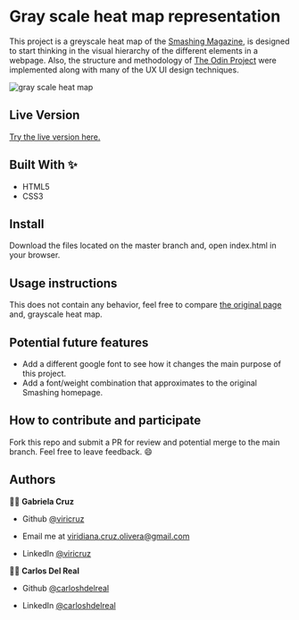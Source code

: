 # Gray scale heat map representation
This project is a greyscale heat map of the [Smashing Magazine](https://www.smashingmagazine.com/), is designed to start thinking in the visual hierarchy of the different elements in a webpage. Also, the structure and methodology of [The Odin Project](https://www.theodinproject.com/courses/html-and-css/lessons/design-teardown) were implemented along with many of the UX UI design techniques.

<p> 
<img src="https://capturefullpage.com/uploads/5ef12f32eece1-converted/github.io.jpg" alt="gray scale heat map" />
</p>

## Live Version
[Try the live version here.](https://carloshdelreal.github.io/design-teardown/)

## Built With ✨

- HTML5
- CSS3

## Install
Download the files located on the master branch and, open index.html in your browser.

## Usage instructions
This does not contain any behavior, feel free to compare [the original page](https://www.smashingmagazine.com/) and, grayscale heat map.

## Potential future features

- Add a different google font to see how it changes the main purpose of this project.
- Add a font/weight combination that approximates to the original Smashing homepage.

## How to contribute and participate
Fork this repo and submit a PR for review and potential merge to the main branch. Feel free to leave feedback. :smile:


## Authors

👨‍💻 **Gabriela Cruz**

- Github [@viricruz](https://github.com/ViriCruz/)

- Email me at viridiana.cruz.olivera@gmail.com

- LinkedIn [@viricruz](https://www.linkedin.com/in/viricruz/)

👨‍💻 **Carlos Del Real**

- Github [@carloshdelreal](https://github.com/carloshDelREal)

- LinkedIn [@carloshdelreal](https://www.linkedin.com/in/carloshDelreal/)
